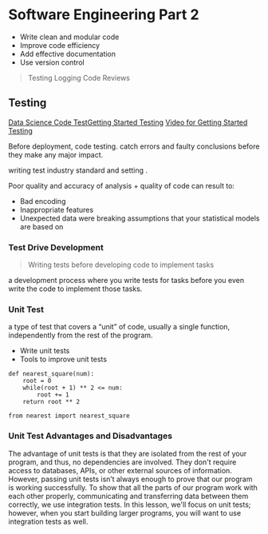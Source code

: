 # Software Engineering Part 2

* Write clean and modular code
* Improve code efficiency
* Add effective documentation
* Use version control
> Testing
> Logging
> Code Reviews

## Testing
[Data Science Code Test](https://www.predictiveanalyticsworld.com/machinelearningtimes/four-ways-data-science-goes-wrong-and-how-test-driven-data-analysis-can-help/6947/)[Getting Started Testing](https://speakerdeck.com/pycon2014/getting-started-testing-by-ned-batchelder)
[Video for Getting Started Testing](https://www.youtube.com/watch?v=FxSsnHeWQBY)


Before deployment, code testing.
catch errors and faulty conclusions before they make any major impact.

writing test industry standard and setting .

Poor quality and accuracy of analysis + quality of code can result to:
* Bad encoding
* Inappropriate features
* Unexpected data were breaking assumptions that your statistical models are based on 

### Test Drive Development
> Writing tests before developing code to implement tasks


a development process where you write tests for tasks before you even write the code to implement those tasks.

### Unit Test
 a type of test that covers a “unit” of code, usually a single function, independently from the rest of the program.
 
 
* Write unit tests
* Tools to improve unit tests


```
def nearest_square(num):
    root = 0
    while(root + 1) ** 2 <= num:
        root += 1
    return root ** 2
    
from nearest import nearest_square
```

### Unit Test Advantages and Disadvantages
The advantage of unit tests is that they are isolated from the rest of your program, and thus, no dependencies are involved. They don't require access to databases, APIs, or other external sources of information. However, passing unit tests isn’t always enough to prove that our program is working successfully. To show that all the parts of our program work with each other properly, communicating and transferring data between them correctly, we use integration tests. In this lesson, we'll focus on unit tests; however, when you start building larger programs, you will want to use integration tests as well.

